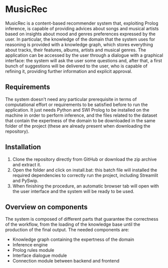 # MusicRec 
MusicRec is a content-based recommender system that, exploiting Prolog inference, is capable of providing advices about songs and musical artists based on insights about mood and genres preferences expressed by the user. 
In particular, the knowledge of the domain that the system uses for reasoning is provided with a knowledge graph, which stores everything about tracks, their features, albums, artists and musical genres.
The application can be accessed by the user through a dialogue with a graphical interface: the system will ask the user some questions and, after that, a first bunch of suggestions will be delivered to the user, who is capable of refining it, providing further information and explicit approval.

## Requirements
The system doesn't need any particular prerequisite in terms of computational effort or requirements to be satisfied before to run the application. 
It just needs Python and SWI Prolog to be installed on the machine in order to perform inference, and the files related to the dataset that contain the expertness of the domain to be downloaded in the same folder of the project (these are already present when downloading the repository). 

## Installation
1. Clone the repository directly from GitHub or download the zip archive and extract it. 
2. Open the folder and click on install.bat: this batch file will installed the required dependencies to correctly run the project, including Streamlit and PySwip. 
3. When finishing the procedure, an automatic browser tab will open with the user interface and the system will be ready to be used.

## Overview on components
The system is composed of different parts that guarantee the correctness of the workflow, from the loading of the knowledge base until the production of the final output. 
The needed components are:
- Knowledge graph containing the expertness of the domain
- Inference engine
- Prolog rules module
- Interface dialogue module
- Connection module between backend and frontend
